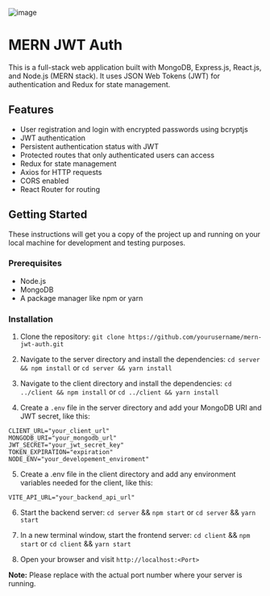 ![image](https://github.com/priyanshum003/mern-jwt-auth/assets/80619390/092f9bf7-0e7d-4711-bbbf-15f83f0d9fba)

# MERN JWT Auth

This is a full-stack web application built with MongoDB, Express.js, React.js, and Node.js (MERN stack). It uses JSON Web Tokens (JWT) for authentication and Redux for state management.

## Features

- User registration and login with encrypted passwords using bcryptjs
- JWT authentication
- Persistent authentication status with JWT
- Protected routes that only authenticated users can access
- Redux for state management
- Axios for HTTP requests
- CORS enabled
- React Router for routing

## Getting Started

These instructions will get you a copy of the project up and running on your local machine for development and testing purposes.

### Prerequisites

- Node.js
- MongoDB
- A package manager like npm or yarn

### Installation

1. Clone the repository: `git clone https://github.com/yourusername/mern-jwt-auth.git`
2. Navigate to the server directory and install the dependencies: `cd server && npm install` or `cd server && yarn install`
3. Navigate to the client directory and install the dependencies: `cd ../client && npm install` or `cd ../client && yarn install`

4. Create a `.env` file in the server directory and add your MongoDB URI and JWT secret, like this:


```env
CLIENT_URL="your_client_url"
MONGODB_URI="your_mongodb_url"
JWT_SECRET="your_jwt_secret_key"
TOKEN_EXPIRATION="expiration"
NODE_ENV="your_developement_enviroment"
```
5. Create a .env file in the client directory and add any environment variables needed for the client, like this:

```env
VITE_API_URL="your_backend_api_url"
```

6. Start the backend server: 
`cd server` && `npm start` or `cd server` && `yarn start`

7. In a new terminal window, start the frontend server: 
`cd client` && `npm start` or `cd client` && `yarn start`

8. Open your browser and visit `http://localhost:<Port>`



**Note:** Please replace <Port> with the actual port number where your server is running.
